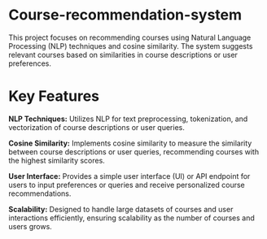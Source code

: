 # Course-recommendation-system
This project focuses on recommending courses using Natural Language Processing (NLP) techniques and cosine similarity. 
The system suggests relevant courses based on similarities in course descriptions or user preferences.

# Key Features
**NLP Techniques:**
Utilizes NLP for text preprocessing, tokenization, and vectorization of course descriptions or user queries.

**Cosine Similarity:** 
Implements cosine similarity to measure the similarity between course descriptions or user queries, 
recommending courses with the highest similarity scores.

**User Interface:** 
Provides a simple user interface (UI) or API endpoint for users to input preferences or queries and 
receive personalized course recommendations.

**Scalability:** 
Designed to handle large datasets of courses and user interactions efficiently, ensuring scalability as the 
number of courses and users grows.
